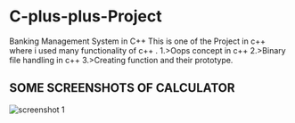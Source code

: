 # C-plus-plus-Project
Banking  Management System in C++
This is one of the Project in c++ where i used many functionality of c++ .
1.>Oops concept in c++
2.>Binary file handling in c++
3.>Creating function and their prototype.

## SOME SCREENSHOTS OF CALCULATOR

![screenshot 1](https://github.com/akhikumar/C-plus-plus-Project/master/project.png)
